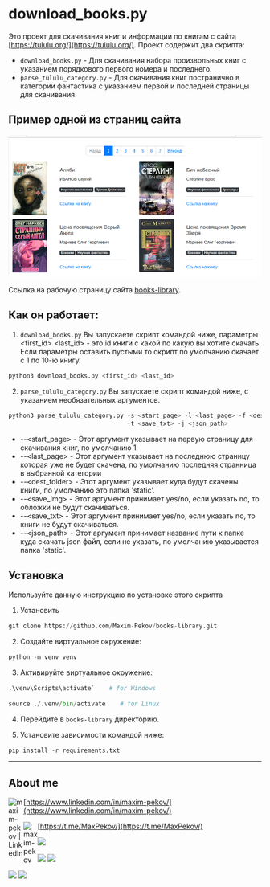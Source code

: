 # download_books.py

Это проект для скачивания книг и информации по книгам с сайта [https://tululu.org/](https://tululu.org/). 
Проект содержит два скрипта:
* `download_books.py` - Для скачивания набора произвольных книг с указанием порядкового первого номера и последнего.
* `parse_tululu_category.py` - Для скачивания книг постранично в категории фантастика с указанием первой и последней страницы для скачивания.

## Пример одной из страниц сайта
![](./media/books.png)

Ссылка на рабочую страницу сайта [books-library](https://maxim-pekov.github.io/books-library). 
## Как он работает:

1. `download_books.py`
   Вы запускаете скрипт командой ниже, параметры <first_id> <last_id> - это id книги с какой по какую вы хотите скачать.
   Если параметры оставить пустыми то скрипт по умолчанию скачает с 1 по 10-ю книгу.

```python
python3 download_books.py <first_id> <last_id>
```
2. `parse_tululu_category.py` Вы запускаете скрипт командой ниже, с указанием необязательных аргументов.
   
```python
python3 parse_tululu_category.py -s <start_page> -l <last_page> -f <dest_folder> -i <save_img>
                                 -t <save_txt> -j <json_path>
```
* --<start_page> - Этот аргумент указывает на первую страницу для скачивания книг, по умолчанию 1
* --<last_page> - Этот аргумент указывает на последнюю страницу которая уже не будет скачена, по умолчанию последняя странница в выбранной категории
* --<dest_folder> - Этот аргумент указывает куда будут скачены книги, по умолчанию это папка 'static'.
* --<save_img> - Этот аргумент принимает yes/no, если указать no, то обложки не будут скачиваться.
* --<save_txt> - Этот аргумент принимает yes/no, если указать no, то книги не будут скачиваться.
* --<json_path> - Этот аргумент принимает название пути к папке куда скачать json файл, если не указать, по умолчанию указывается папка 'static'.
## Установка

Используйте данную инструкцию по установке этого скрипта

1. Установить

```python
git clone https://github.com/Maxim-Pekov/books-library.git
```

2. Создайте виртуальное окружение:

```python
python -m venv venv
```

3. Активируйте виртуальное окружение:
```python
.\venv\Scripts\activate`    # for Windows
```
```python
source ./.venv/bin/activate    # for Linux
```

4. Перейдите в `books-library` директорию.

3. Установите зависимости командой ниже:
```python
pip install -r requirements.txt
```

---

## About me

[<img align="left" alt="maxim-pekov | LinkedIn" width="30px" src="https://img.icons8.com/color/48/000000/linkedin-circled--v3.png" />https://www.linkedin.com/in/maxim-pekov/](https://www.linkedin.com/in/maxim-pekov/)
</br>

[<img align="left" alt="maxim-pekov" width="28px" src="https://upload.wikimedia.org/wikipedia/commons/5/5c/Telegram_Messenger.png" />https://t.me/MaxPekov/](https://t.me/MaxPekov/)
</br>

[//]: # (Карточка профиля: )
![](https://github-profile-summary-cards.vercel.app/api/cards/profile-details?username=Maxim-Pekov&theme=solarized_dark)

[//]: # (Статистика языков в коммитах:)

[//]: # (Статистика языков в репозиториях:)
![](https://github-profile-summary-cards.vercel.app/api/cards/most-commit-language?username=Maxim-Pekov&theme=solarized_dark)
![](https://github-profile-summary-cards.vercel.app/api/cards/repos-per-language?username=Maxim-Pekov&theme=solarized_dark)


[//]: # (Статистика профиля:)

[//]: # (Данные по коммитам за сутки:)
![](https://github-profile-summary-cards.vercel.app/api/cards/stats?username=Maxim-Pekov&theme=solarized_dark)
![](https://github-profile-summary-cards.vercel.app/api/cards/productive-time?username=Maxim-Pekov&theme=solarized_dark)

[//]: # ([![trophy]&#40;https://github-profile-trophy.vercel.app/?username=Maxim-Pekov&#41;]&#40;https://github.com/ryo-ma/github-profile-trophy&#41;)

